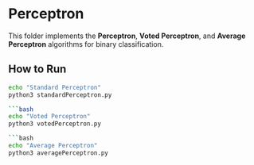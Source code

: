 # Perceptron

This folder implements the **Perceptron**, **Voted Perceptron**, and **Average Perceptron** algorithms for binary classification.


## How to Run

```bash
echo "Standard Perceptron"
python3 standardPerceptron.py

```bash
echo "Voted Perceptron"
python3 votedPerceptron.py

```bash
echo "Average Perceptron"
python3 averagePerceptron.py